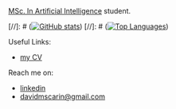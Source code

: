 ##

[MSc. In Artificial Intelligence](https://sigarra.up.pt/feup/en/cur_geral.cur_view?pv_ano_lectivo=2024&pv_curso_id=30901) student.

[//]: # ([![GitHub stats](https://github-readme-stats.vercel.app/api?username=davidmscarin&show_icons=true&theme=transparent)](https://github.com/anuraghazra/github-readme-stats))
[//]: # ([![Top Languages](https://github-readme-stats.vercel.app/api/top-langs/?username=davidmscarin&show_icons=true&theme=transparent)](https://github.com/anuraghazra/github-readme-stats))

Useful Links:
- [my CV](https://davidmscarin.github.io/)

Reach me on:
- [linkedin](https://www.linkedin.com/in/david-scarin-1a4224273/)
- davidmscarin@gmail.com
 

